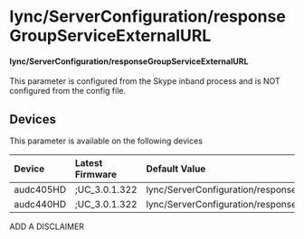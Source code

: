 ﻿---
description: lync/ServerConfiguration/responseGroupServiceExternalURL
search:
    keywords: ['lync','ServerConfiguration','responseGroupServiceExternalURL']
---

# lync/ServerConfiguration/responseGroupServiceExternalURL

#### lync/ServerConfiguration/responseGroupServiceExternalURL

This parameter is configured from the Skype inband process and is NOT configured from the config file.



## Devices
This parameter is available on the following devices

| Device | Latest Firmware | Default Value |
|:---|:---|:---|
| audc405HD | ;UC_3.0.1.322 | lync/ServerConfiguration/responseGroupServiceExternalURL= 
| audc440HD | ;UC_3.0.1.322 | lync/ServerConfiguration/responseGroupServiceExternalURL= 

ADD A DISCLAIMER
